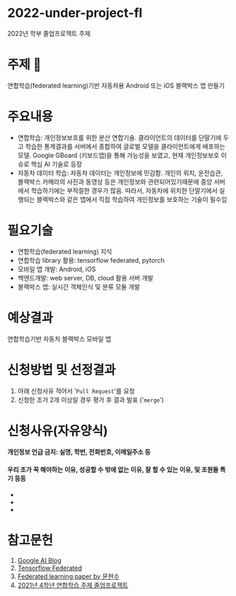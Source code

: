# 2022-under-project-fl
2022년 학부 졸업프로젝트 주제

# 주제 :tada:
연합학습(federated learning)기반 자동차용 Android 또는 iOS 블랙박스 앱 만들기

# 주요내용 
+ 연합학습: 개인정보보호를 위한 분산 연합기술. 클라이언트의 데이터를 단말기에 두고 학습한 통계결과를 서버에서 종합하여 글로벌 모델을 클라이언트에게 배포하는 모델. Google GBoard (키보드앱)을 통해 가능성을 보였고, 현재 개인정보보호 이슈로 핵심 AI 기술로 등장
+ 자동차 데이터 학습: 자동차 데이터는 개인정보에 민감함. 개인의 위치, 운전습관, 블랙박스 카메라의 사진과 동영상 등은 개인정보와 관련되어있기때문에 중앙 서버에서 학습하기에는 부적절한 경우가 많음. 따라서, 자동차에 위치한 단말기에서 실행되는 블랙박스와 같은 앱에서 직접 학습하여 개인정보를 보호하는 기술이 필수임

# 필요기술
+ 연합학습(federated learning) 지식 
+ 연합학습 library 활용: tensorflow federated, pytorch
+ 모바일 앱 개발: Android, iOS
+ 백엔드개발: web server, DB, cloud 활용 서버 개발
+ 블랙박스 앱: 실시간 객체인식 및 분류 모듈 개발


# 예상결과
연합학습기반 자동차 블랙박스 모바일 앱 

# 신청방법 및 선정결과
1. 아래 신청사유 적어서 '```Pull Request```'를 요청
2. 신청한 조가 2개 이상일 경우 평가 후 결과 발표 ('```merge```')

# 신청사유(자유양식) 
#### 개인정보 언급 금지: 실명, 학번, 전화번호, 이메일주소 등
#### 우리 조가 꼭 해야하는 이유, 성공할 수 밖에 없는 이유, 잘 할 수 있는 이유, 및 조원들 특기 등등
*
* 
*


# 참고문헌
1. [Google  AI Blog](https://ai.googleblog.com/2017/04/federated-learning-collaborative.html)
2. [Tensorflow Federated](https://www.tensorflow.org/federated/federated_learning)
3. [Federated learning paper by 문현수](https://www.mdpi.com/2079-9292/10/1/27/pdf)
4. [2021년 4학년 연합학습 주제 졸업프로젝트](https://cnuswaiproject.wixsite.com/2021-2/post/%EC%97%B0%ED%95%A9%ED%95%99%EC%8A%B5%EC%9D%84-%EC%9D%B4%EC%9A%A9%ED%95%9C-%EA%B5%AD%EB%82%B4-%EC%97%AC%ED%96%89%EC%A7%80-%EC%B6%94%EC%B2%9C-%EC%96%B4%ED%94%8C%EB%A6%AC%EC%BC%80%EC%9D%B4%EC%85%98)
